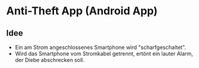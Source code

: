 # Anti-Theft App (Android App)
## Idee
* Ein am Strom angeschlossenes Smartphone wird "scharfgeschaltet".
* Wird das Smartphone vom Stromkabel getrennt, ertönt ein lauter Alarm, der Diebe abschrecken soll.
